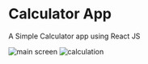 # Calculator App 

A Simple Calculator app using React JS

![main screen](https://iili.io/yW9v0N.png)
![calculation](https://iili.io/yWJ8AX.png)